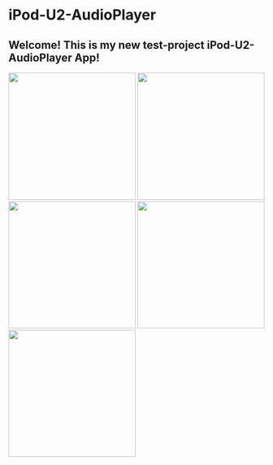 # iPod-U2-AudioPlayer

## Welcome! This is my new test-project iPod-U2-AudioPlayer App!

<img src="https://user-images.githubusercontent.com/95617906/225323677-aa3782be-679a-4de9-8d4d-f9cf044f0169.gif" width="250" /> <img src="https://user-images.githubusercontent.com/95617906/225324671-cdc91f2b-1848-4445-8910-c1c44d7e5b00.gif" width="250" /> <img src="https://user-images.githubusercontent.com/95617906/225325425-0d48311f-16f1-48a7-97e1-ab29275733f0.gif" width="250" /> <img src="https://user-images.githubusercontent.com/95617906/225325650-0dc5ec01-c2d5-400f-ac65-45b483ab5945.jpg" width="250" /> <img src="https://user-images.githubusercontent.com/95617906/225325855-69318be1-b4ab-4fe1-87cf-5f4c673d69e0.jpg" width="250" />

